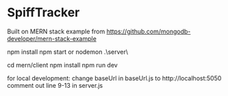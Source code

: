# SpiffTracker

Built on MERN stack example from https://github.com/mongodb-developer/mern-stack-example

npm install
npm start or nodemon .\server\

cd mern/client
npm install
npm run dev

for local development:
    change baseUrl in baseUrl.js to http://localhost:5050 
    comment out line 9-13 in server.js 